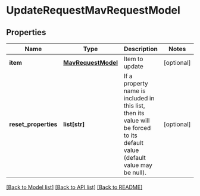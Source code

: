# UpdateRequestMavRequestModel

## Properties
Name | Type | Description | Notes
------------ | ------------- | ------------- | -------------
**item** | [**MavRequestModel**](MavRequestModel.md) | Item to update | [optional] 
**reset_properties** | **list[str]** | If a property name is included in this list, then its value will be forced to its default value (default value may be null). | [optional] 

[[Back to Model list]](../README.md#documentation-for-models) [[Back to API list]](../README.md#documentation-for-api-endpoints) [[Back to README]](../README.md)


